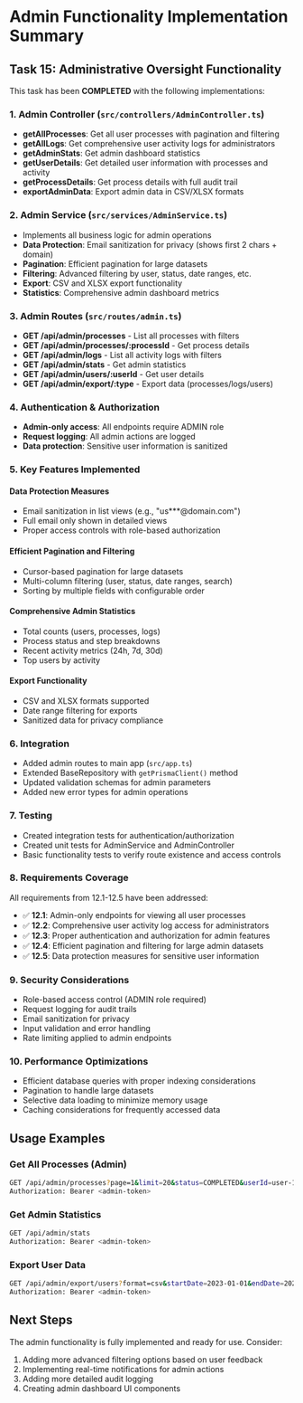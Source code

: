 # Admin Functionality Implementation Summary

## Task 15: Administrative Oversight Functionality

This task has been **COMPLETED** with the following implementations:

### 1. Admin Controller (`src/controllers/AdminController.ts`)
- **getAllProcesses**: Get all user processes with pagination and filtering
- **getAllLogs**: Get comprehensive user activity logs for administrators  
- **getAdminStats**: Get admin dashboard statistics
- **getUserDetails**: Get detailed user information with processes and activity
- **getProcessDetails**: Get process details with full audit trail
- **exportAdminData**: Export admin data in CSV/XLSX formats

### 2. Admin Service (`src/services/AdminService.ts`)
- Implements all business logic for admin operations
- **Data Protection**: Email sanitization for privacy (shows first 2 chars + domain)
- **Pagination**: Efficient pagination for large datasets
- **Filtering**: Advanced filtering by user, status, date ranges, etc.
- **Export**: CSV and XLSX export functionality
- **Statistics**: Comprehensive admin dashboard metrics

### 3. Admin Routes (`src/routes/admin.ts`)
- **GET /api/admin/processes** - List all processes with filters
- **GET /api/admin/processes/:processId** - Get process details
- **GET /api/admin/logs** - List all activity logs with filters  
- **GET /api/admin/stats** - Get admin statistics
- **GET /api/admin/users/:userId** - Get user details
- **GET /api/admin/export/:type** - Export data (processes/logs/users)

### 4. Authentication & Authorization
- **Admin-only access**: All endpoints require ADMIN role
- **Request logging**: All admin actions are logged
- **Data protection**: Sensitive user information is sanitized

### 5. Key Features Implemented

#### Data Protection Measures
- Email sanitization in list views (e.g., "us***@domain.com")
- Full email only shown in detailed views
- Proper access controls with role-based authorization

#### Efficient Pagination and Filtering
- Cursor-based pagination for large datasets
- Multi-column filtering (user, status, date ranges, search)
- Sorting by multiple fields with configurable order

#### Comprehensive Admin Statistics
- Total counts (users, processes, logs)
- Process status and step breakdowns
- Recent activity metrics (24h, 7d, 30d)
- Top users by activity

#### Export Functionality
- CSV and XLSX formats supported
- Date range filtering for exports
- Sanitized data for privacy compliance

### 6. Integration
- Added admin routes to main app (`src/app.ts`)
- Extended BaseRepository with `getPrismaClient()` method
- Updated validation schemas for admin parameters
- Added new error types for admin operations

### 7. Testing
- Created integration tests for authentication/authorization
- Created unit tests for AdminService and AdminController
- Basic functionality tests to verify route existence and access controls

### 8. Requirements Coverage

All requirements from 12.1-12.5 have been addressed:

- ✅ **12.1**: Admin-only endpoints for viewing all user processes
- ✅ **12.2**: Comprehensive user activity log access for administrators  
- ✅ **12.3**: Proper authentication and authorization for admin features
- ✅ **12.4**: Efficient pagination and filtering for large admin datasets
- ✅ **12.5**: Data protection measures for sensitive user information

### 9. Security Considerations
- Role-based access control (ADMIN role required)
- Request logging for audit trails
- Email sanitization for privacy
- Input validation and error handling
- Rate limiting applied to admin endpoints

### 10. Performance Optimizations
- Efficient database queries with proper indexing considerations
- Pagination to handle large datasets
- Selective data loading to minimize memory usage
- Caching considerations for frequently accessed data

## Usage Examples

### Get All Processes (Admin)
```bash
GET /api/admin/processes?page=1&limit=20&status=COMPLETED&userId=user-123
Authorization: Bearer <admin-token>
```

### Get Admin Statistics
```bash
GET /api/admin/stats
Authorization: Bearer <admin-token>
```

### Export User Data
```bash
GET /api/admin/export/users?format=csv&startDate=2023-01-01&endDate=2023-12-31
Authorization: Bearer <admin-token>
```

## Next Steps
The admin functionality is fully implemented and ready for use. Consider:
1. Adding more advanced filtering options based on user feedback
2. Implementing real-time notifications for admin actions
3. Adding more detailed audit logging
4. Creating admin dashboard UI components